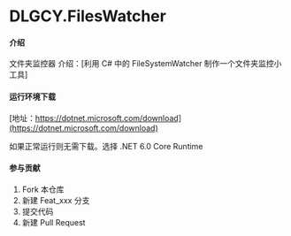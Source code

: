# DLGCY.FilesWatcher

#### 介绍

文件夹监控器
介绍：[利用 C# 中的 FileSystemWatcher 制作一个文件夹监控小工具]

#### 运行环境下载

[地址：https://dotnet.microsoft.com/download](https://dotnet.microsoft.com/download)

如果正常运行则无需下载。选择 .NET 6.0 Core Runtime

#### 参与贡献

1.  Fork 本仓库
2.  新建 Feat_xxx 分支
3.  提交代码
4.  新建 Pull Request

